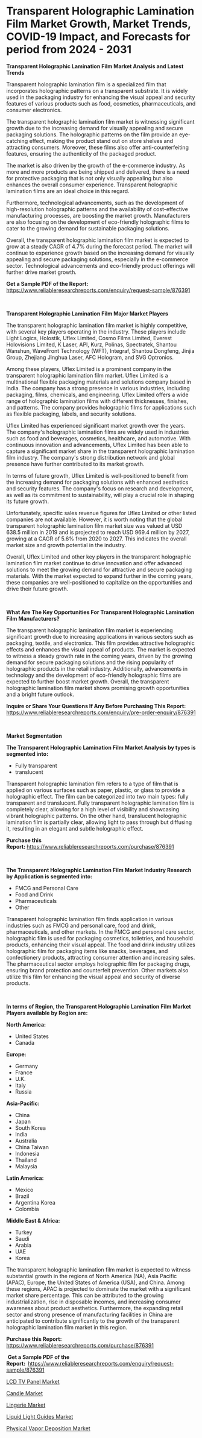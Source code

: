 <p><h1>Transparent Holographic Lamination Film Market Growth, Market Trends, COVID-19 Impact, and Forecasts for period from 2024 - 2031</h1></p><p><strong>Transparent Holographic Lamination Film Market Analysis and Latest Trends</strong></p>
<p><p>Transparent holographic lamination film is a specialized film that incorporates holographic patterns on a transparent substrate. It is widely used in the packaging industry for enhancing the visual appeal and security features of various products such as food, cosmetics, pharmaceuticals, and consumer electronics.</p><p>The transparent holographic lamination film market is witnessing significant growth due to the increasing demand for visually appealing and secure packaging solutions. The holographic patterns on the film provide an eye-catching effect, making the product stand out on store shelves and attracting consumers. Moreover, these films also offer anti-counterfeiting features, ensuring the authenticity of the packaged product.</p><p>The market is also driven by the growth of the e-commerce industry. As more and more products are being shipped and delivered, there is a need for protective packaging that is not only visually appealing but also enhances the overall consumer experience. Transparent holographic lamination films are an ideal choice in this regard.</p><p>Furthermore, technological advancements, such as the development of high-resolution holographic patterns and the availability of cost-effective manufacturing processes, are boosting the market growth. Manufacturers are also focusing on the development of eco-friendly holographic films to cater to the growing demand for sustainable packaging solutions.</p><p>Overall, the transparent holographic lamination film market is expected to grow at a steady CAGR of 4.7% during the forecast period. The market will continue to experience growth based on the increasing demand for visually appealing and secure packaging solutions, especially in the e-commerce sector. Technological advancements and eco-friendly product offerings will further drive market growth.</p></p>
<p><strong>Get a Sample PDF of the Report:&nbsp;</strong> <a href="https://www.reliableresearchreports.com/enquiry/request-sample/876391">https://www.reliableresearchreports.com/enquiry/request-sample/876391</a></p>
<p>&nbsp;</p>
<p><strong>Transparent Holographic Lamination Film Major Market Players</strong></p>
<p><p>The transparent holographic lamination film market is highly competitive, with several key players operating in the industry. These players include Light Logics, Holostik, Uflex Limited, Cosmo Films Limited, Everest Holovisions Limited, K Laser, API, Kurz, Polinas, Spectratek, Shantou Wanshun, WaveFront Technology (WFT), Integraf, Shantou Dongfeng, Jinjia Group, Zhejiang Jinghua Laser, AFC Hologram, and SVG Optronics.</p><p>Among these players, Uflex Limited is a prominent company in the transparent holographic lamination film market. Uflex Limited is a multinational flexible packaging materials and solutions company based in India. The company has a strong presence in various industries, including packaging, films, chemicals, and engineering. Uflex Limited offers a wide range of holographic lamination films with different thicknesses, finishes, and patterns. The company provides holographic films for applications such as flexible packaging, labels, and security solutions.</p><p>Uflex Limited has experienced significant market growth over the years. The company's holographic lamination films are widely used in industries such as food and beverages, cosmetics, healthcare, and automotive. With continuous innovation and advancements, Uflex Limited has been able to capture a significant market share in the transparent holographic lamination film industry. The company's strong distribution network and global presence have further contributed to its market growth.</p><p>In terms of future growth, Uflex Limited is well-positioned to benefit from the increasing demand for packaging solutions with enhanced aesthetics and security features. The company's focus on research and development, as well as its commitment to sustainability, will play a crucial role in shaping its future growth.</p><p>Unfortunately, specific sales revenue figures for Uflex Limited or other listed companies are not available. However, it is worth noting that the global transparent holographic lamination film market size was valued at USD 638.5 million in 2019 and is projected to reach USD 969.4 million by 2027, growing at a CAGR of 5.6% from 2020 to 2027. This indicates the overall market size and growth potential in the industry.</p><p>Overall, Uflex Limited and other key players in the transparent holographic lamination film market continue to drive innovation and offer advanced solutions to meet the growing demand for attractive and secure packaging materials. With the market expected to expand further in the coming years, these companies are well-positioned to capitalize on the opportunities and drive their future growth.</p></p>
<p>&nbsp;</p>
<p><strong>What Are The Key Opportunities For Transparent Holographic Lamination Film Manufacturers?</strong></p>
<p><p>The transparent holographic lamination film market is experiencing significant growth due to increasing applications in various sectors such as packaging, textile, and electronics. This film provides attractive holographic effects and enhances the visual appeal of products. The market is expected to witness a steady growth rate in the coming years, driven by the growing demand for secure packaging solutions and the rising popularity of holographic products in the retail industry. Additionally, advancements in technology and the development of eco-friendly holographic films are expected to further boost market growth. Overall, the transparent holographic lamination film market shows promising growth opportunities and a bright future outlook.</p></p>
<p><strong>Inquire or Share Your Questions If Any Before Purchasing This Report:</strong> <a href="https://www.reliableresearchreports.com/enquiry/pre-order-enquiry/876391">https://www.reliableresearchreports.com/enquiry/pre-order-enquiry/876391</a></p>
<p>&nbsp;</p>
<p><strong>Market Segmentation</strong></p>
<p><strong>The Transparent Holographic Lamination Film Market Analysis by types is segmented into:</strong></p>
<p><ul><li>Fully transparent</li><li>translucent</li></ul></p>
<p><p>Transparent holographic lamination film refers to a type of film that is applied on various surfaces such as paper, plastic, or glass to provide a holographic effect. The film can be categorized into two main types: fully transparent and translucent. Fully transparent holographic lamination film is completely clear, allowing for a high level of visibility and showcasing vibrant holographic patterns. On the other hand, translucent holographic lamination film is partially clear, allowing light to pass through but diffusing it, resulting in an elegant and subtle holographic effect.</p></p>
<p><strong>Purchase this Report:&nbsp;</strong><a href="https://www.reliableresearchreports.com/purchase/876391">https://www.reliableresearchreports.com/purchase/876391</a></p>
<p>&nbsp;</p>
<p><strong>The Transparent Holographic Lamination Film Market Industry Research by Application is segmented into:</strong></p>
<p><ul><li>FMCG and Personal Care</li><li>Food and Drink</li><li>Pharmaceuticals</li><li>Other</li></ul></p>
<p><p>Transparent holographic lamination film finds application in various industries such as FMCG and personal care, food and drink, pharmaceuticals, and other markets. In the FMCG and personal care sector, holographic film is used for packaging cosmetics, toiletries, and household products, enhancing their visual appeal. The food and drink industry utilizes holographic film for packaging items like snacks, beverages, and confectionery products, attracting consumer attention and increasing sales. The pharmaceutical sector employs holographic film for packaging drugs, ensuring brand protection and counterfeit prevention. Other markets also utilize this film for enhancing the visual appeal and security of diverse products.</p></p>
<p>&nbsp;</p>
<p><strong>In terms of Region, the Transparent Holographic Lamination Film Market Players available by Region are:</strong></p>
<p>
    <p> <strong> North America: </strong>
        <ul>
            <li>United States</li>
            <li>Canada</li>
        </ul>
        </p> 
    <p> <strong> Europe: </strong>
        <ul>
            <li>Germany</li>
            <li>France</li>
            <li>U.K.</li>
            <li>Italy</li>
            <li>Russia</li>
        </ul>
        </p> 
    <p> <strong> Asia-Pacific: </strong>
        <ul>
            <li>China</li>
            <li>Japan</li>
            <li>South Korea</li>
            <li>India</li>
            <li>Australia</li>
            <li>China Taiwan</li>
            <li>Indonesia</li>
            <li>Thailand</li>
            <li>Malaysia</li>
        </ul>
        </p> 
    <p> <strong> Latin America: </strong>
        <ul>
            <li>Mexico</li>
            <li>Brazil</li>
            <li>Argentina Korea</li>
            <li>Colombia</li>
        </ul>
        </p> 
    <p> <strong> Middle East & Africa: </strong>
        <ul>
            <li>Turkey</li>
            <li>Saudi</li>
            <li>Arabia</li>
            <li>UAE</li>
            <li>Korea</li>
        </ul>
    </p>
    </p>
<p><p>The transparent holographic lamination film market is expected to witness substantial growth in the regions of North America (NA), Asia Pacific (APAC), Europe, the United States of America (USA), and China. Among these regions, APAC is projected to dominate the market with a significant market share percentage. This can be attributed to the growing industrialization, rise in disposable incomes, and increasing consumer awareness about product aesthetics. Furthermore, the expanding retail sector and strong presence of manufacturing facilities in China are anticipated to contribute significantly to the growth of the transparent holographic lamination film market in this region.</p></p>
<p><strong>Purchase this Report: </strong><a href="https://www.reliableresearchreports.com/purchase/876391">https://www.reliableresearchreports.com/purchase/876391</a></p>
<p>&nbsp;<strong>Get a Sample PDF of the Report:&nbsp;&nbsp;</strong><a href="https://www.reliableresearchreports.com/enquiry/request-sample/876391">https://www.reliableresearchreports.com/enquiry/request-sample/876391</a></p>
<p><strong></strong></p>
<p><p><a href="https://medium.com/@luciushaley2023/lcd-tv-panel-market-insight-market-trends-growth-forecasted-from-2024-to-2031-7c462e7f485e">LCD TV Panel Market</a></p><p><a href="https://medium.com/@alortiz4534/candle-market-report-reveals-the-latest-trends-and-growth-opportunities-of-this-market-613fdf0c243d">Candle Market</a></p><p><a href="https://medium.com/@alortiz4534/lingerie-market-furnishes-information-on-market-share-market-trends-and-market-growth-6d2f11c8fbfa">Lingerie Market</a></p><p><a href="https://medium.com/@luciushaley2023/liquid-light-guides-market-size-cagr-trends-2024-2030-5adeec532593">Liquid Light Guides Market</a></p><p><a href="https://medium.com/@luciushaley2023/physical-vapor-deposition-market-analysis-and-sze-forecasted-for-period-from-2024-to-2031-f80459f060f0">Physical Vapor Deposition Market</a></p></p>